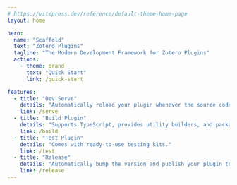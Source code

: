 ```yaml
---
# https://vitepress.dev/reference/default-theme-home-page
layout: home

hero:
  name: "Scaffold"
  text: "Zotero Plugins"
  tagline: "The Modern Development Framework for Zotero Plugins"
  actions:
    - theme: brand
      text: "Quick Start"
      link: /quick-start

features:
  - title: "Dev Serve"
    details: "Automatically reload your plugin whenever the source code changes."
    link: /serve
  - title: "Build Plugin"
    details: "Supports TypeScript, provides utility builders, and packages your code into an XPI file."
    link: /build
  - title: "Test Plugin"
    details: "Comes with ready-to-use testing kits."
    link: /test
  - title: "Release"
    details: "Automatically bump the version and publish your plugin to GitHub."
    link: /release
---
```

